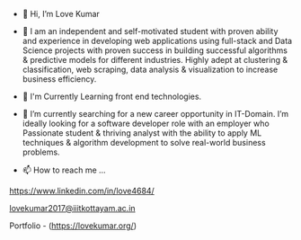 - 👋 Hi, I’m Love Kumar
- 👀 I am an independent and self-motivated student with proven ability and experience in developing web applications using full-stack and  Data Science projects
      with proven success in building successful algorithms & predictive models for different industries. Highly adept at clustering & classification, web scraping,       data analysis & visualization to increase business efficiency.
      
- 🌱 I'm Currently Learning front end technologies.
- 💞️ I’m currently searching for a new career opportunity in IT-Domain. I’m ideally looking for a software developer role with an employer who Passionate student & thriving analyst with the ability to apply ML techniques & algorithm development to solve real-world business problems.

- 📫 How to reach me ...

https://www.linkedin.com/in/love4684/

lovekumar2017@iiitkottayam.ac.in

Portfolio - (https://lovekumar.org/)


<!---
Love4684/Love4684 is a ✨ special ✨ repository because its `README.md` (this file) appears on your GitHub profile.
You can click the Preview link to take a look at your changes.
--->
